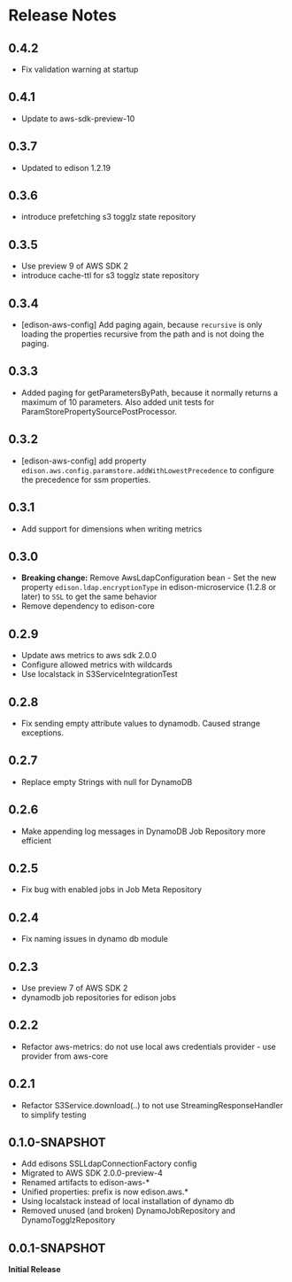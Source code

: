 # Release Notes

## 0.4.2
* Fix validation warning at startup

## 0.4.1
* Update to aws-sdk-preview-10

## 0.3.7
* Updated to edison 1.2.19

## 0.3.6
* introduce prefetching s3 togglz state repository

## 0.3.5
* Use preview 9 of AWS SDK 2
* introduce cache-ttl for s3 togglz state repository

## 0.3.4
* [edison-aws-config] Add paging again, because `recursive` is only loading the properties recursive from the path and is not doing the paging.

## 0.3.3
* Added paging for getParametersByPath, because it normally returns a maximum of 10 parameters. Also added unit tests for ParamStorePropertySourcePostProcessor.

## 0.3.2
* [edison-aws-config] add property `edison.aws.config.paramstore.addWithLowestPrecedence` to configure the precedence for ssm properties.

## 0.3.1
* Add support for dimensions when writing metrics

## 0.3.0
* **Breaking change:**
  Remove AwsLdapConfiguration bean - 
  Set the new property `edison.ldap.encryptionType` in edison-microservice (1.2.8 or later) to `SSL` to get the same behavior 
* Remove dependency to edison-core

## 0.2.9
* Update aws metrics to aws sdk 2.0.0
* Configure allowed metrics with wildcards
* Use localstack in S3ServiceIntegrationTest

## 0.2.8
* Fix sending empty attribute values to dynamodb. Caused strange exceptions.

## 0.2.7
* Replace empty Strings with null for DynamoDB

## 0.2.6
* Make appending log messages in DynamoDB Job Repository more efficient

## 0.2.5
* Fix bug with enabled jobs in Job Meta Repository

## 0.2.4
* Fix naming issues in dynamo db module

## 0.2.3
* Use preview 7 of AWS SDK 2
* dynamodb job repositories for edison jobs

## 0.2.2
* Refactor aws-metrics: do not use local aws credentials provider  - use provider from aws-core

## 0.2.1
* Refactor S3Service.download(..) to not use StreamingResponseHandler to simplify testing  

## 0.1.0-SNAPSHOT

* Add edisons SSLLdapConnectionFactory config
* Migrated to AWS SDK 2.0.0-preview-4
* Renamed artifacts to edison-aws-*
* Unified properties: prefix is now edison.aws.*
* Using localstack instead of local installation of dynamo db
* Removed unused (and broken) DynamoJobRepository and DynamoTogglzRepository

## 0.0.1-SNAPSHOT

**Initial Release**

